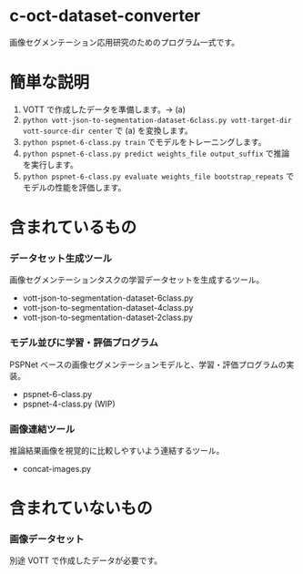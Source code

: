 # c-oct-dataset-converter

画像セグメンテーション応用研究のためのプログラム一式です。

# 簡単な説明

1. VOTT で作成したデータを準備します。-> (a)
2. `python vott-json-to-segmentation-dataset-6class.py vott-target-dir vott-source-dir center` で (a) を変換します。
3. `python pspnet-6-class.py train` でモデルをトレーニングします。
4. `python pspnet-6-class.py predict weights_file output_suffix` で推論を実行します。
5. `python pspnet-6-class.py evaluate weights_file bootstrap_repeats` でモデルの性能を評価します。

# 含まれているもの

### データセット生成ツール

画像セグメンテーションタスクの学習データセットを生成するツール。

- vott-json-to-segmentation-dataset-6class.py
- vott-json-to-segmentation-dataset-4class.py
- vott-json-to-segmentation-dataset-2class.py

### モデル並びに学習・評価プログラム

PSPNet ベースの画像セグメンテーションモデルと、学習・評価プログラムの実装。

- pspnet-6-class.py
- pspnet-4-class.py (WIP)

### 画像連結ツール

推論結果画像を視覚的に比較しやすいよう連結するツール。

- concat-images.py

# 含まれていないもの

### 画像データセット

別途 VOTT で作成したデータが必要です。
